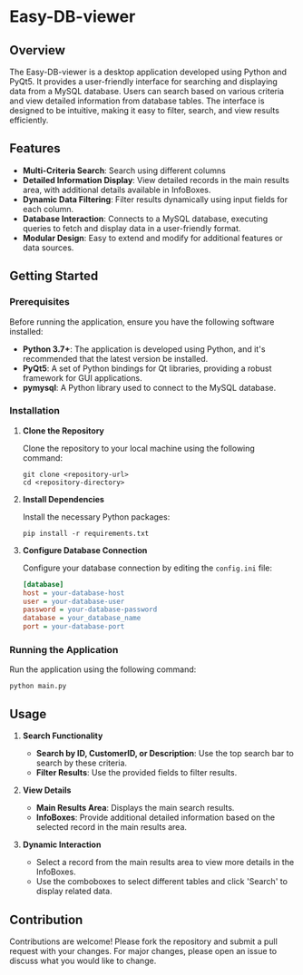 # Easy-DB-viewer

## Overview

The Easy-DB-viewer is a desktop application developed using Python and PyQt5. It provides a user-friendly interface for searching and displaying data from a MySQL database. Users can search based on various criteria and view detailed information from database tables. The interface is designed to be intuitive, making it easy to filter, search, and view results efficiently.

## Features

- **Multi-Criteria Search**: Search using different columns
- **Detailed Information Display**: View detailed records in the main results area, with additional details available in InfoBoxes.
- **Dynamic Data Filtering**: Filter results dynamically using input fields for each column.
- **Database Interaction**: Connects to a MySQL database, executing queries to fetch and display data in a user-friendly format.
- **Modular Design**: Easy to extend and modify for additional features or data sources.

## Getting Started

### Prerequisites

Before running the application, ensure you have the following software installed:

- **Python 3.7+**: The application is developed using Python, and it's recommended that the latest version be installed.
- **PyQt5**: A set of Python bindings for Qt libraries, providing a robust framework for GUI applications.
- **pymysql**: A Python library used to connect to the MySQL database.

### Installation

1. **Clone the Repository**

   Clone the repository to your local machine using the following command:
   ```
   git clone <repository-url>
   cd <repository-directory>
   ```

2. **Install Dependencies**

   Install the necessary Python packages:
   ```
   pip install -r requirements.txt
   ```

3. **Configure Database Connection**

   Configure your database connection by editing the `config.ini` file:
   ```ini
   [database]
   host = your-database-host
   user = your-database-user
   password = your-database-password
   database = your_database_name
   port = your-database-port
   ```

### Running the Application

Run the application using the following command:
```
python main.py
```

## Usage

1. **Search Functionality**

   - **Search by ID, CustomerID, or Description**: Use the top search bar to search by these criteria.
   - **Filter Results**: Use the provided fields to filter results.

2. **View Details**

   - **Main Results Area**: Displays the main search results.
   - **InfoBoxes**: Provide additional detailed information based on the selected record in the main results area.

3. **Dynamic Interaction**

   - Select a record from the main results area to view more details in the InfoBoxes.
   - Use the comboboxes to select different tables and click 'Search' to display related data.

## Contribution

Contributions are welcome! Please fork the repository and submit a pull request with your changes. For major changes, please open an issue to discuss what you would like to change.
